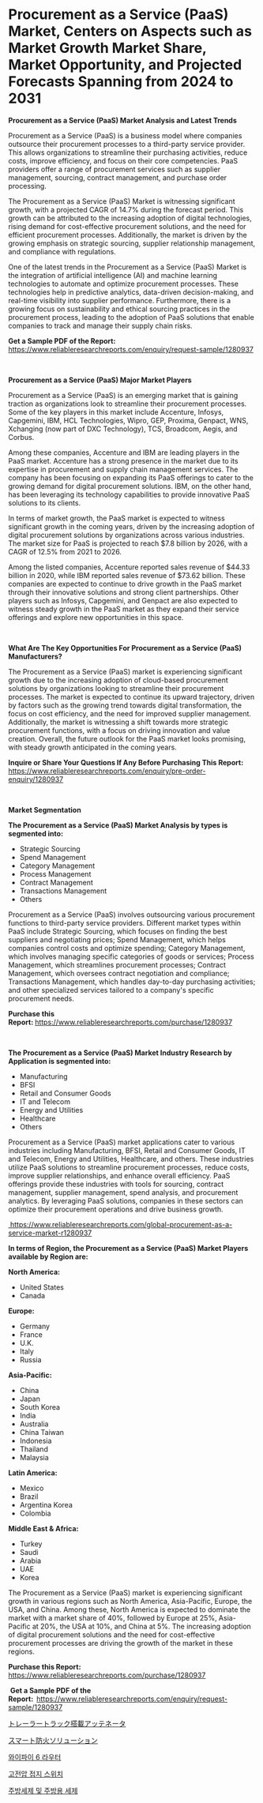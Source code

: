 <p><h1>Procurement as a Service (PaaS) Market, Centers on Aspects such as Market Growth Market Share, Market Opportunity, and Projected Forecasts Spanning from 2024 to 2031</h1></p><p><strong>Procurement as a Service (PaaS) Market Analysis and Latest Trends</strong></p>
<p><p>Procurement as a Service (PaaS) is a business model where companies outsource their procurement processes to a third-party service provider. This allows organizations to streamline their purchasing activities, reduce costs, improve efficiency, and focus on their core competencies. PaaS providers offer a range of procurement services such as supplier management, sourcing, contract management, and purchase order processing.</p><p>The Procurement as a Service (PaaS) Market is witnessing significant growth, with a projected CAGR of 14.7% during the forecast period. This growth can be attributed to the increasing adoption of digital technologies, rising demand for cost-effective procurement solutions, and the need for efficient procurement processes. Additionally, the market is driven by the growing emphasis on strategic sourcing, supplier relationship management, and compliance with regulations.</p><p>One of the latest trends in the Procurement as a Service (PaaS) Market is the integration of artificial intelligence (AI) and machine learning technologies to automate and optimize procurement processes. These technologies help in predictive analytics, data-driven decision-making, and real-time visibility into supplier performance. Furthermore, there is a growing focus on sustainability and ethical sourcing practices in the procurement process, leading to the adoption of PaaS solutions that enable companies to track and manage their supply chain risks.</p></p>
<p><strong>Get a Sample PDF of the Report:&nbsp;</strong> <a href="https://www.reliableresearchreports.com/enquiry/request-sample/1280937">https://www.reliableresearchreports.com/enquiry/request-sample/1280937</a></p>
<p>&nbsp;</p>
<p><strong>Procurement as a Service (PaaS) Major Market Players</strong></p>
<p><p>Procurement as a Service (PaaS) is an emerging market that is gaining traction as organizations look to streamline their procurement processes. Some of the key players in this market include Accenture, Infosys, Capgemini, IBM, HCL Technologies, Wipro, GEP, Proxima, Genpact, WNS, Xchanging (now part of DXC Technology), TCS, Broadcom, Aegis, and Corbus.</p><p>Among these companies, Accenture and IBM are leading players in the PaaS market. Accenture has a strong presence in the market due to its expertise in procurement and supply chain management services. The company has been focusing on expanding its PaaS offerings to cater to the growing demand for digital procurement solutions. IBM, on the other hand, has been leveraging its technology capabilities to provide innovative PaaS solutions to its clients.</p><p>In terms of market growth, the PaaS market is expected to witness significant growth in the coming years, driven by the increasing adoption of digital procurement solutions by organizations across various industries. The market size for PaaS is projected to reach $7.8 billion by 2026, with a CAGR of 12.5% from 2021 to 2026.</p><p>Among the listed companies, Accenture reported sales revenue of $44.33 billion in 2020, while IBM reported sales revenue of $73.62 billion. These companies are expected to continue to drive growth in the PaaS market through their innovative solutions and strong client partnerships. Other players such as Infosys, Capgemini, and Genpact are also expected to witness steady growth in the PaaS market as they expand their service offerings and explore new opportunities in this space.</p></p>
<p>&nbsp;</p>
<p><strong>What Are The Key Opportunities For Procurement as a Service (PaaS) Manufacturers?</strong></p>
<p><p>The Procurement as a Service (PaaS) market is experiencing significant growth due to the increasing adoption of cloud-based procurement solutions by organizations looking to streamline their procurement processes. The market is expected to continue its upward trajectory, driven by factors such as the growing trend towards digital transformation, the focus on cost efficiency, and the need for improved supplier management. Additionally, the market is witnessing a shift towards more strategic procurement functions, with a focus on driving innovation and value creation. Overall, the future outlook for the PaaS market looks promising, with steady growth anticipated in the coming years.</p></p>
<p><strong>Inquire or Share Your Questions If Any Before Purchasing This Report:</strong> <a href="https://www.reliableresearchreports.com/enquiry/pre-order-enquiry/1280937">https://www.reliableresearchreports.com/enquiry/pre-order-enquiry/1280937</a></p>
<p>&nbsp;</p>
<p><strong>Market Segmentation</strong></p>
<p><strong>The Procurement as a Service (PaaS) Market Analysis by types is segmented into:</strong></p>
<p><ul><li>Strategic Sourcing</li><li>Spend Management</li><li>Category Management</li><li>Process Management</li><li>Contract Management</li><li>Transactions Management</li><li>Others</li></ul></p>
<p><p>Procurement as a Service (PaaS) involves outsourcing various procurement functions to third-party service providers. Different market types within PaaS include Strategic Sourcing, which focuses on finding the best suppliers and negotiating prices; Spend Management, which helps companies control costs and optimize spending; Category Management, which involves managing specific categories of goods or services; Process Management, which streamlines procurement processes; Contract Management, which oversees contract negotiation and compliance; Transactions Management, which handles day-to-day purchasing activities; and other specialized services tailored to a company's specific procurement needs.</p></p>
<p><strong>Purchase this Report:&nbsp;</strong><a href="https://www.reliableresearchreports.com/purchase/1280937">https://www.reliableresearchreports.com/purchase/1280937</a></p>
<p>&nbsp;</p>
<p><strong>The Procurement as a Service (PaaS) Market Industry Research by Application is segmented into:</strong></p>
<p><ul><li>Manufacturing</li><li>BFSI</li><li>Retail and Consumer Goods</li><li>IT and Telecom</li><li>Energy and Utilities</li><li>Healthcare</li><li>Others</li></ul></p>
<p><p>Procurement as a Service (PaaS) market applications cater to various industries including Manufacturing, BFSI, Retail and Consumer Goods, IT and Telecom, Energy and Utilities, Healthcare, and others. These industries utilize PaaS solutions to streamline procurement processes, reduce costs, improve supplier relationships, and enhance overall efficiency. PaaS offerings provide these industries with tools for sourcing, contract management, supplier management, spend analysis, and procurement analytics. By leveraging PaaS solutions, companies in these sectors can optimize their procurement operations and drive business growth.</p></p>
<p><a href="https://www.reliableresearchreports.com/global-procurement-as-a-service-market-r1280937">&nbsp;https://www.reliableresearchreports.com/global-procurement-as-a-service-market-r1280937</a></p>
<p><strong>In terms of Region, the Procurement as a Service (PaaS) Market Players available by Region are:</strong></p>
<p>
    <p> <strong> North America: </strong>
        <ul>
            <li>United States</li>
            <li>Canada</li>
        </ul>
        </p> 
    <p> <strong> Europe: </strong>
        <ul>
            <li>Germany</li>
            <li>France</li>
            <li>U.K.</li>
            <li>Italy</li>
            <li>Russia</li>
        </ul>
        </p> 
    <p> <strong> Asia-Pacific: </strong>
        <ul>
            <li>China</li>
            <li>Japan</li>
            <li>South Korea</li>
            <li>India</li>
            <li>Australia</li>
            <li>China Taiwan</li>
            <li>Indonesia</li>
            <li>Thailand</li>
            <li>Malaysia</li>
        </ul>
        </p> 
    <p> <strong> Latin America: </strong>
        <ul>
            <li>Mexico</li>
            <li>Brazil</li>
            <li>Argentina Korea</li>
            <li>Colombia</li>
        </ul>
        </p> 
    <p> <strong> Middle East & Africa: </strong>
        <ul>
            <li>Turkey</li>
            <li>Saudi</li>
            <li>Arabia</li>
            <li>UAE</li>
            <li>Korea</li>
        </ul>
    </p>
    </p>
<p><p>The Procurement as a Service (PaaS) market is experiencing significant growth in various regions such as North America, Asia-Pacific, Europe, the USA, and China. Among these, North America is expected to dominate the market with a market share of 40%, followed by Europe at 25%, Asia-Pacific at 20%, the USA at 10%, and China at 5%. The increasing adoption of digital procurement solutions and the need for cost-effective procurement processes are driving the growth of the market in these regions.</p></p>
<p><strong>Purchase this Report: </strong><a href="https://www.reliableresearchreports.com/purchase/1280937">https://www.reliableresearchreports.com/purchase/1280937</a></p>
<p>&nbsp;<strong>Get a Sample PDF of the Report:&nbsp;&nbsp;</strong><a href="https://www.reliableresearchreports.com/enquiry/request-sample/1280937">https://www.reliableresearchreports.com/enquiry/request-sample/1280937</a></p>
<p><strong></strong></p>
<p><p><a href="https://github.com/reliezer65/Market-Research-Report-List-1/blob/main/109740598762.md">トレーラートラック搭載アッテネータ</a></p><p><a href="https://github.com/tanyaali3/Market-Research-Report-List-1/blob/main/721331298763.md">スマート防火ソリューション</a></p><p><a href="https://medium.com/@johnjames655/wi-fi-6-%EB%9D%BC%EC%9A%B0%ED%84%B0-%EC%8B%9C%EC%9E%A5%EC%9D%80-%EC%8B%9C%EC%9E%A5-%EC%A0%90%EC%9C%A0%EC%9C%A8-%ED%81%AC%EA%B8%B0-%EB%B0%8F-2031%EB%85%84%EA%B9%8C%EC%A7%80-%EC%98%88%EC%83%81%EB%90%9C-%EC%98%88%EC%B8%A1%EC%97%90-%EC%B4%88%EC%A0%90%EC%9D%84-%EB%A7%9E%EC%B6%94%EA%B3%A0-%EC%9E%88%EC%8A%B5%EB%8B%88%EB%8B%A4-c6c38b4e120c">와이파이 6 라우터</a></p><p><a href="https://github.com/konokaryan/Market-Research-Report-List-1/blob/main/655337690194.md">고전압 접지 스위치</a></p><p><a href="https://medium.com/@lolitanader1/%EC%84%A4%EA%B1%B0%EC%A7%80-%EB%B9%84%EB%88%84-%EB%B0%8F-%EC%84%B8%EC%A0%9C-%EC%8B%9C%EC%9E%A5-%EB%B6%84%EC%84%9D-%EA%B8%80%EB%A1%9C%EB%B2%8C-%EC%82%B0%EC%97%85-%EC%A0%84%EB%A7%9D-%EB%B0%8F-%EC%98%88%EC%B8%A1-2024%EB%85%84%EB%B6%80%ED%84%B0-2031%EB%85%84%EA%B9%8C%EC%A7%80-8bef598caca9">주방세제 및 주방용 세제</a></p></p>